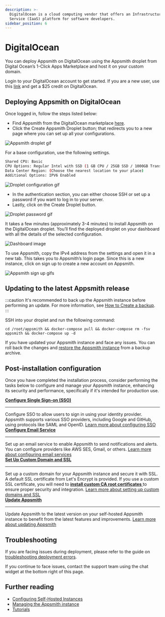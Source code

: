 ```yaml
---
description: >-
  DigitalOcean is a cloud computing vendor that offers an Infrastructure as a
  Service (IaaS) platform for software developers.
sidebar_position: 6
---
```


# DigitalOcean

<VideoEmbed host="youtube" videoId="6fitHGX2G4E" />

You can deploy Appsmith on DigitalOcean using the Appsmith droplet from Digital Ocean’s 1-Click Apps Marketplace and host it on your custom domain.

Login to your DigitalOcean account to get started. If you are a new user, use this [link](https://marketplace.digitalocean.com/apps/appsmith?refcode=469c9f1431e4) and get a $25 credit on DigitalOcean.

## Deploying Appsmith on DigitalOcean

Once logged in, follow the steps listed below:

- Find Appsmith from the DigitalOcean marketplace [here](https://marketplace.digitalocean.com/apps/appsmith).
- Click the Create Appsmith Droplet button; that redirects you to a new page where you can set up all your configurations.

![Appsmith droplet gif](/img/appsmith_droplet.gif)

For a base configuration, use the following settings.

```bash
Shared CPU: Basic
CPU Options: Regular Intel with SSD (1 GB CPU / 25GB SSD / 1000GB Transfer )
Data Center Region: (Choose the nearest location to your place)
Additional Options: IPV6 Enabled
```

![Droplet configuration gif](/img/droplet_config.gif)

- In the authentication section, you can either choose SSH or set up a password if you want to log in to your server.
- Lastly, click on the Create Droplet button.

![Droplet password gif](/img/droplet_password.gif)

It takes a few minutes (approximately 3-4 minutes) to install Appsmith on the DigitalOcean droplet. You’ll find the deployed droplet on your dashboard with all the details of the selected configuration.

![Dashboard image](/img/DO_dashboard.png)

To use Appsmith, copy the IPv4 address from the settings and open it in a new tab. This takes you to Appsmith’s login page. Since this is a new instance, click on sign up to create a new account on Appsmith.

![Appsmith sign up gif](/img/signup_appsmoith.gif)s

## Updating to the latest Appsmith release

:::caution
It's recommended to back up the Appsmith instance before performing an update. For more information, see [How to Create a backup](/getting-started/setup/instance-management/appsmithctl#backup-instance).
:::

SSH into your droplet and run the following command:

```
cd /root/appsmith && docker-compose pull && docker-compose rm -fsv appsmith && docker-compose up -d
```

If you have updated your Appsmith instance and face any issues. You can roll back the changes and [restore the Appsmith instance](/getting-started/setup/instance-management/appsmithctl#restore-instance) from a backup archive.


## Post-installation configuration

Once you have completed the installation process, consider performing the tasks below to configure and manage your Appsmith instance, enhancing its security and performance, specifically if it's intended for production use.
<div className="containerGridSampleApp">
  <div className="containerColumnSampleApp columnGrid column-one">
    <div className="containerCol">
      <a href="/getting-started/setup/instance-configuration/authentication">
        <strong>Configure Single Sign-on (SSO)</strong>
      </a>
    </div>
    <hr/>
    <div className="containerDescription">
      Configure SSO to allow users to sign in using your identity provider. Appsmith supports various SSO providers, including Google and GitHub, using protocols like SAML and OpenID. <a href="/getting-started/setup/instance-configuration/authentication">Learn more about configuring SSO</a>
    </div>
    
  </div>

  <div className="containerColumnSampleApp columnGrid column-two">
    <div className="containerCol">
      <a href="/getting-started/setup/instance-configuration/email">
        <strong>Configure Email Service</strong>
      </a>
    </div>
    <hr/>
    <div className="containerDescription">
      Set up an email service to enable Appsmith to send notifications and alerts. You can configure providers like AWS SES, Gmail, or others. <a href="/getting-started/setup/instance-configuration/email">Learn more about configuring email services</a>
    </div>
    
  </div>
</div>

<div className="containerGridSampleApp">
  <div className="containerColumnSampleApp columnGrid column-one">
    <div className="containerCol">
      <a href="/getting-started/setup/instance-configuration/custom-domain">
        <strong>Set Up Custom Domain and SSL</strong>
      </a>
    </div>
    <hr/>
    <div className="containerDescription">
      Set up a custom domain for your Appsmith instance and secure it with SSL. A default SSL certificate from Let's Encrypt is provided. If you use a custom SSL certificate, you will need to <a href="/getting-started/setup/instance-configuration/custom-domain/custom-ca-root-certificate">
        <strong>install custom CA root certificates</strong>
      </a> to ensure proper security and integration. <a href="/getting-started/setup/instance-configuration/custom-domain">Learn more about setting up custom domains and SSL</a>
    </div>
    
  </div>

  <div className="containerColumnSampleApp columnGrid column-two">
    <div className="containerCol">
      <a href="/getting-started/setup/instance-configuration/update-appsmith">
        <strong>Update Appsmith</strong>
      </a>
    </div>
    <hr/>
    <div className="containerDescription">
      Update Appsmith to the latest version on your self-hosted Appsmith instance to benefit from the latest features and improvements.  <a href="/getting-started/setup/instance-configuration/update-appsmith">Learn more about updating Appsmith</a>
    </div>
   
  </div>
</div>

## Troubleshooting

If you are facing issues during deployment, please refer to the guide on [troubleshooting deployment errors](/help-and-support/troubleshooting-guide/deployment-errors).

If you continue to face issues, contact the support team using the chat widget at the bottom right of this page.

## Further reading

- [Configuring Self-Hosted Instances](/getting-started/setup/instance-configuration/#configuring-docker-installations)
- [Managing the Appsmith instance](/getting-started/setup/instance-management)
- [Tutorials](/getting-started/tutorials)
